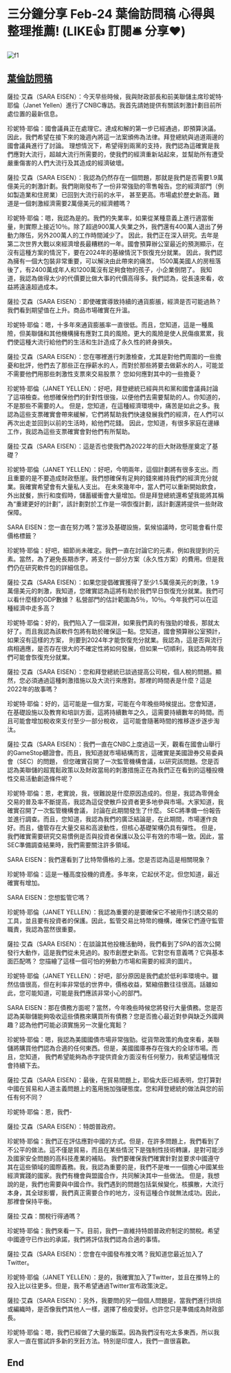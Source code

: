 # 三分鐘分享 Feb-24 葉倫訪問稿 心得與整理推薦! (LIKE👍 訂閱🛎 分享❤️)

![f1](https://github.com/HCH1/blog/blob/master/fig/stock3a.JPG)

## [葉倫訪問稿](https://www.cnbc.com/2021/02/18/cnbc-exclusive-cnbc-transcript-united-states-treasury-secretary-janet-yellen-speaks-with-cnbcs-closing-bell-today.html)

薩拉·艾森（SARA EISEN）：今天早些時候，我與財政部長和前美聯儲主席珍妮特·耶倫（Janet Yellen）進行了CNBC專訪。我首先請她提供有關該刺激計劃目前所處位置的最新信息。

珍妮特·耶倫：國會議員正在處理它。達成和解的第一步已經通過，即預算決議。因此，我們希望在接下來的幾週內將這一法案頒佈為法律。拜登總統與過道兩邊的國會議員進行了討論。
理想情況下，希望得到兩黨的支持，我們認為這確實是我們應對大流行，超越大流行所需要的，使我們的經濟重新站起來，並幫助所有遭受嚴重傷害的人們大流行及其造成的經濟破壞。

薩拉·艾森（SARA EISEN）：我認為仍然存在一個問題，那就是我們是否需要1.9萬億美元的刺激計劃。我們剛剛發布了一份非常強勁的零售報告。您的經濟部門（例如製造業和住房業）已回到大流行前的水平，
甚至更高。市場處於歷史新高。難道是一個刺激經濟需要2萬億美元的經濟體嗎？

珍妮特·耶倫：嗯，我認為是的。我們的失業率，如果從某種意義上進行適當衡量，則實際上接近10％。除了超過900萬人失業之外，我們還有400萬人退出了勞動力隊伍，另外200萬人的工作時間減少了。
因此，我們正在深入研究。去年是第二次世界大戰以來經濟增長最糟糕的一年。國會預算辦公室最近的預測顯示，在沒有這種方案的情況下，要在2024年的基線情況下恢復充分就業。
因此，我們認為擁有一個大包裝非常重要，可以解決由此帶來的痛苦。 1500萬美國人的房租落後了，有2400萬成年人和1200萬沒有足夠食物的孩子，小企業倒閉了。
我知道，我認為做得太少的代價要比做大事的代價高得多。我們認為，從長遠來看，收益將遠遠超過成本。

薩拉·艾森（SARA EISEN）：即使確實導致持續的通貨膨脹，經濟是否可能過熱？我們看到期望值在上升。商品市場確實在升溫。

珍妮特·耶倫：嗯，十多年來通貨膨脹率一直很低。而且，您知道，這是一種風險，但美聯儲和其他機構擁有應對工具的風險。更大的風險是使人民傷痕累累，我們使這種大流行給他們的生活和生計造成了永久性的終身損失。

薩拉·艾森（SARA EISEN）：您在哪裡進行刺激檢查，尤其是對他們周圍的一些擔憂和批評，他們去了那些正在掙薪水的人，而對於那些將要去做薪水的人，可能並不需要他們用那些刺激性支票來交易股票？
您如何應對其中的一些擔憂？

珍妮特·耶倫（JANET YELLEN）：好吧，拜登總統已經與共和黨和國會議員討論了這項檢查。他想確保他們的針對性很強，以便他們去需要幫助的人。你知道的，不是那些不需要的人。
但是，您知道，在這種經濟環境中，痛苦是如此之多。我認為這些支票確實會帶來緩解，它們將幫助我們快速發展我們的經濟，在人們可以再次出走並回到以前的生活時，給他們花錢。
因此，您知道，有很多家庭在邊緣工作，我認為這些支票確實會對他們有所幫助。

薩拉·艾森（SARA EISEN）：這是否也使我們為2022年的巨大財政懸崖奠定了基礎？

珍妮特·耶倫（JANET YELLEN）：好吧，今明兩年，這個計劃將有很多支出。而且重要的是不要造成財政懸崖。我們想確保有足夠的錢來維持我們的經濟充分就業。我確實希望會有大量私人支出。
在未來幾年中，當人們可以重新開始飲食，外出就餐，旅行和度假時，儲蓄緩衝會大量增加。但是拜登總統還希望我能將其稱為“重建更好的計劃”，該計劃對於工作是一項恢復計劃，該計劃還將提供一些財政保障。

SARA EISEN：您一直在努力嗎？當涉及基礎設施，氣候協議時，您可能會看什麼價格標籤？

珍妮特·耶倫：好吧，細節尚未確定。我們一直在討論它的元素，例如我提到的元素。當然，為了避免長期赤字，將支付一部分方案（永久性方案）的費用。但是我們仍在研究軟件包的詳細信息。

薩拉·艾森（SARA EISEN）：如果您提倡確實獲得了至少1.5萬億美元的刺激，1.9萬億美元的刺激，我知道，您確實認為這將有助於我們早日恢復充分就業。我們可以看什麼樣的GDP數據？
私營部門的估計範圍為5％，10％。今年我們可以在這種經濟中走多高？

珍妮特·耶倫：好的，我們陷入了一個深淵，如果我們真的有強勁的增長，那就太好了。而且我認為該軟件包將有助於確保這一點。您知道，國會預算辦公室預計，如果沒有這樣的方案，
則要到2024年才能恢復充分就業。我認為，這是否與流行病相適應，是否存在很大的不確定性將如何發展，但如果一切順利，我認為明年我們可能會恢復充分就業。

薩拉·艾森（SARA EISEN）：您和拜登總統已談過提高公司稅，個人稅的問題。顯然，您必須通過這種刺激措施以及大流行來應對。那裡的時間表是什麼？這是2022年的故事嗎？

珍妮特·耶倫：好的，這可能是一個方案，可能在今年晚些時候提出。您會知道，在基礎設施以及教育和培訓方面，這將持續數年之久，這需要持續數年的時間。而且可能會增加稅收來支付至少一部分稅收，
這可能會隨著時間的推移逐步逐步淘汰。

薩拉·艾森（SARA EISEN）：我們一直在CNBC上度過這一天，觀看在國會山舉行的GameStop聽證會。而且，我知道就市場結構而言，這確實是美國證券交易委員會（SEC）的問題，
但您確實召開了一次監管機構會議，以研究該問題。您是否認為美聯儲的超寬鬆政策以及財政當局的刺激措施正在為我們正在看到的這種投機性交易活動創造條件呢？

珍妮特·耶倫：恩，老實說，我，很難說是什麼原因造成的。但是，我認為零佣金交易的普及率不斷提高，我認為這促使散戶投資者更多地參與市場。大家知道，我確實召開了一次監管機構會議，
討論在此期間發生了什麼。 SEC將準備一份報告並進行調查。而且，您知道，我認為我們的廣泛結論是，在此期間，市場運作良好。而且，儘管存在大量交易和高波動性，但核心基礎架構仍具有彈性。
但是，我們確實需要研究交易慣例是否與投資者保護以及公平有效的市場一致。因此，當SEC準備調查結果時，我們需要關注許多領域。

SARA EISEN：我們還看到了比特幣價格的上漲。您是否認為這是相關現象？

珍妮特·耶倫：這是一種高度投機的資產。多年來，它起伏不定。但您知道，最近確實有增加。

SARA EISEN：您想監管它嗎？

珍妮特·耶倫（JANET YELLEN）：我認為重要的是要確保它不被用作引誘交易的工具，並且要有投資者的保護。因此，監管交易比特幣的機構，確保它們遵守監管職責，我認為當然很重要。

薩拉·艾森（SARA EISEN）：在談論其他投機活動時，我們看到了SPA的首次公開發行大動作，這是我們從未見過的。股市創歷史新高。它對您有意義嗎？它與基本面匹配嗎？
您描繪了這樣一個可怕的勞動力市場和需要的經濟的圖片。

珍妮特·耶倫（JANET YELLEN）：好吧，部分原因是我們處於低利率環境中。雖然估值很高，但在利率非常低的世界中，價格收益，緊縮倍數往往很高。話雖如此，您可能知道，可能是我們應該非常小心的部門。

SARA EISEN：那在債務方面呢？當然，今年晚些時候您將發行大量債務。您是否認為美聯儲能夠吸收這些債務來購買所有債務？您是否擔心最近對參與缺乏外國興趣？認為他們可能必須實施另一次量化寬鬆？

珍妮特·耶倫：嗯，我認為美國國債市場非常強勁。從貨幣政策的角度來看，美聯儲將購買他們認為合適的任何東西。但是，美國國庫券存在強大的全球市場。而且，您知道，
我們希望能夠為赤字提供資金方面沒有任何壓力，我希望這種情況會持續下去。

薩拉·艾森（SARA EISEN）：最後，在貿易問題上，耶倫大臣已經表明，您打算對中國在貿易和人道主義問題上的濫用施加強硬態度。您和拜登總統的做法與您的前任有何不同？

珍妮特·耶倫：恩，我們-

薩拉·艾森（SARA EISEN）：特朗普政府。

珍妮特·耶倫：我們正在評估應對中國的方式。但是，在許多問題上，我們看到了不公平的做法。這不僅是貿易，而且在某些情況下是強制性技術轉讓，是對可能涉及國家安全問題的高科技產業的補貼。
我們要確保我們確實針對並要求中國遵守其在這些領域的國際義務。我，我認為重要的是，我們不是唯一一個擔心中國某些經濟實踐的國家。我們有機會與盟國合作，共同解決其中一些做法。
但是，我想說的是，我們也需要與中國合作。我們遇到的問題包括氣候變化，核擴散，大流行本身，其全球影響，我們真正需要合作的地方，沒有這種合作就無法成功。因此，那裡會保持平衡。

薩拉·艾森：關稅行得通嗎？

珍妮特·耶倫：我們來看一下。目前，我們一直維持特朗普政府制定的關稅。希望中國遵守已作出的承諾，我們將評估我們認為合適的事情。

薩拉·艾森（SARA EISEN）：您會在中國發布推文嗎？我知道您最近加入了Twitter。

珍妮特·耶倫（JANET YELLEN）：是的，我確實加入了Twitter，並且在推特上的投入比以往更多。但是，我不希望通過Twitter宣布政策決定。

薩拉·艾森（SARA EISEN）：另外，我要問的另一個個人問題是，當我們進行烘焙或編織時，是否像我們其他人一樣，選擇了檢疫愛好。也許您只是準備成為財政部長。

珍妮特·耶倫：嗯，我們已經做了大量的飯菜。因為我們沒有吃太多東西，所以我家人一直在嘗試許多新的烹飪方法。特別是印度人，我們一直很喜歡。



## End
